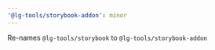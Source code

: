 ```yaml
---
'@lg-tools/storybook-addon': minor
---
```


Re-names `@lg-tools/storybook` to `@lg-tools/storybook-addon`
